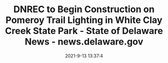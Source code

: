 ---
"title": "DNREC to Begin Construction on Pomeroy Trail Lighting in White Clay Creek State Park - State of Delaware News - news.delaware.gov"
"date": "2021-9-13 13:37:4"
"feed_name": "GOOGLENEWS"
"feed_website": "https://news.google.com/rss/search?q=oil%26gas%7Cdrilling%7Cmining%7Cconstruction%7Cindustrial&hl=en-US&gl=US&ceid=US:en"
"feed_rss": "https://news.google.com/rss/search?q=oil%26gas%7Cdrilling%7Cmining%7Cconstruction%7Cindustrial&hl=en-US&gl=US&ceid=US:en"
"link": "https://news.delaware.gov/2021/09/13/dnrec-to-begin-construction-on-pomeroy-trail-lighting-in-white-clay-creek-state-park/"
"file": "_posts/2021-1-1-309758718d8c1a4df197da68f3a893a8f7e291cf.md"
"accident": "0"
"drilling": "0"
---
